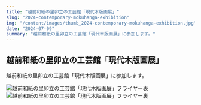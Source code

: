 ```yaml
---
title: "越前和紙の里卯立の工芸館「現代木版画展」"
slug: "2024-contemporary-mokuhanga-exhibition"
img: "/content/images/thumb_2024-contemporary-mokuhanga-exhibition.jpg"
date: "2024-07-09"
summary: "越前和紙の里卯立の工芸館「現代木版画展」に参加します。"
---
```


## 越前和紙の里卯立の工芸館「現代木版画展」

越前和紙の里卯立の工芸館「現代木版画展」に参加します。  

<img class="img-full" src="/content/images/2024-contemporary-mokuhanga-exhibition-f.jpg" alt="越前和紙の里卯立の工芸館「現代木版画展」フライヤー表"> 

<img class="img-full" src="/content/images/2024-contemporary-mokuhanga-exhibition-b.jpg" alt="越前和紙の里卯立の工芸館「現代木版画展」フライヤー裏">
